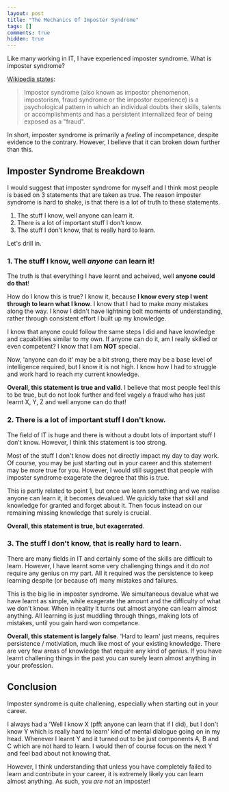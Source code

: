 ```yaml
---
layout: post
title: "The Mechanics Of Imposter Syndrome"
tags: []
comments: true
hidden: true
---
```


Like many working in IT, I have experienced imposter syndrome. What is imposter syndrome?

[Wikipedia states](https://en.wikipedia.org/wiki/Impostor_syndrome):

> Impostor syndrome (also known as impostor phenomenon, impostorism, fraud syndrome or the impostor experience) is a psychological pattern in which an individual doubts their skills, talents or accomplishments and has a persistent internalized fear of being exposed as a "fraud".

In short, imposter syndrome is primarily a _feeling_ of incompetance, despite evidence to the contrary. However, I believe that it can broken down further than this.

## Imposter Syndrome Breakdown

I would suggest that imposter syndrome for myself and I think most people is based on 3 statements that are taken as true. The reason imposter syndrome is hard to shake, is that there is a lot of truth to these statements.

1. The stuff I know, well anyone can learn it.
2. There is a lot of important stuff I don't know.
3. The stuff I don't know, that is really hard to learn.

Let's drill in.

### 1. The stuff I know, well _anyone_ can learn it!

The truth is that everything I have learnt and acheived, well **anyone could do that**!

How do I know this is true? I know it, because **I know every step I went through to learn what I know**. I know that I had to make _many_ mistakes along the way. I know I didn't have lightning bolt moments of understanding, rather through consistent effort I built up my knowledge.

I know that anyone could follow the same steps I did and have knowledge and capabilities similar to my own. If anyone can do it, am I really skilled or even competent? I know that I am **NOT** special.

Now, 'anyone can do it' may be a bit strong, there may be a base level of intelligence required, but I know it is not high. I know how I had to struggle and work hard to reach my current knowledge.

**Overall, this statement is true and valid**. I believe that most people feel this to be true, but do not look further and feel vagely a fraud who has just learnt X, Y, Z and well anyone can do that!

### 2. There is a lot of important stuff I don't know.

The field of IT is huge and there is without a doubt lots of important stuff I don't know. However, I think this statement is too strong.

Most of the stuff I don't know does not directly impact my day to day work. Of course, you may be just starting out in your career and this statement may be more true for you. However, I would still suggest that people with imposter syndrome exagerate the degree that this is true.

This is partly related to point 1, but once we learn something and we realise anyone can learn it, it becomes devalued. We quickly take that skill and knowledge for granted and forget about it. Then focus instead on our remaining missing knowledge that surely is crucial.

**Overall, this statement is true, but exagerrated**.

### 3. The stuff I don't know, that is really hard to learn.

There are many fields in IT and certainly some of the skills are difficult to learn. However, I have learnt some very challenging things and it do _not_ require any genius on my part. All it required was the persistence to keep learning despite (or because of) many mistakes and failures.

This is the big lie in imposter syndrome. We simultaneous devalue what we have learnt as simple, while exagerate the amount and the difficulty of what we don't know. When in reality it turns out almost anyone can learn almost anything. All learning is just muddling through things, making lots of mistakes, until you gain hard won competance.

**Overall, this statement is largely false**. 'Hard to learn' just means, requires persistence / motiviation, much like most of your existing knowledge. There are very few areas of knowledge that require any kind of genius. If you have learnt challening things in the past you can surely learn almost anything in your profession.

## Conclusion

Imposter syndrome is quite challening, especially when starting out in your career.

I always had a 'Well I know X (pfft anyone can learn that if I did), but I don't know Y which is really hard to learn' kind of mental dialogue going on in my head. Whenever I learnt Y and it turned out to be just components A, B and C which are not hard to learn. I would then of course focus on the next Y and feel bad about not knowing that.

However, I think understanding that unless you have completely failed to learn and contribute in your career, it is extremely likely you can learn almost anything. As such, you _are not_ an imposter!
